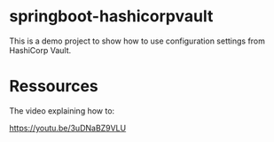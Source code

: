 # springboot-hashicorpvault
This is a demo project to show how to use configuration settings from HashiCorp Vault.

# Ressources
The video explaining how to:

https://youtu.be/3uDNaBZ9VLU
